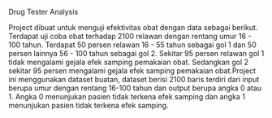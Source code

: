 Drug Tester Analysis

Project dibuat untuk menguji efektivitas obat dengan data sebagai berikut. Terdapat uji coba obat terhadap 2100 relawan dengan rentang umur 16 - 100 tahun.
Terdapat 50 persen relawan 16 - 55 tahun sebagai gol 1 dan 50 persen lainnya 56 - 100 tahun sebagai gol 2. Sekitar 95 persen relawan gol 1 tidak mengalami 
gejala efek samping pemakaian obat. Sedangkan gol 2 sekitar 95 persen mengalami gejala efek samping pemakaian obat.Project ini menggunakan dataset buatan, 
dataset berisi 2100 baris terdiri dari input berupa umur dengan rentang 16-100 tahun dan output berupa angka 0 atau 1. Angka 0 menunjukan pasien tidak 
terkena efek samping dan angka 1 menunjukan pasien tidak terkena efek samping.

